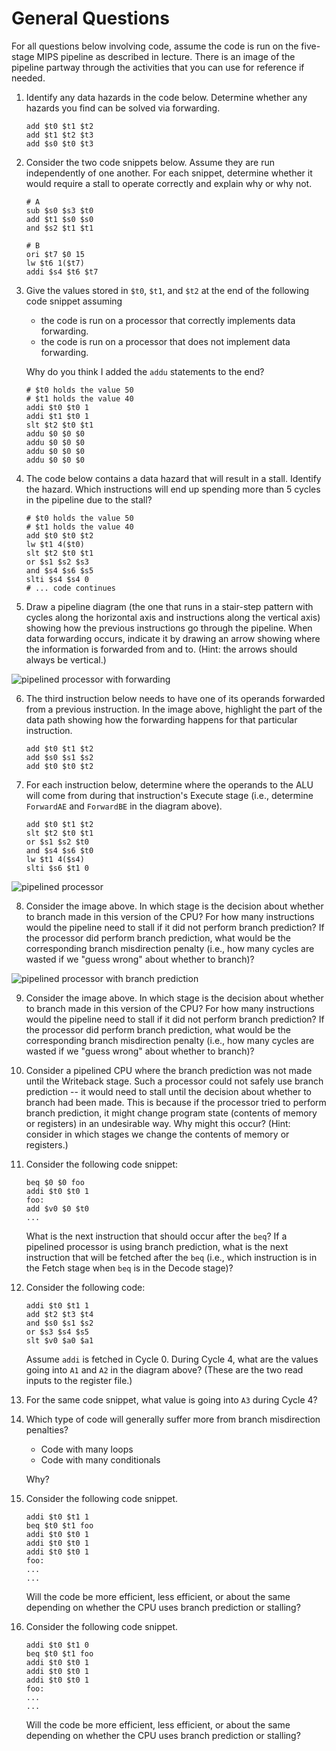 # General Questions

For all questions below involving code,
assume the code is run on the five-stage MIPS pipeline as described in lecture.
There is an image of the pipeline partway through the activities that you can
use for reference if needed.

1. Identify any data hazards in the code below.
   Determine whether any hazards you find can be solved via forwarding.
   ```
   add $t0 $t1 $t2
   add $t1 $t2 $t3
   add $s0 $t0 $t3
   ```

2. Consider the two code snippets below.
   Assume they are run independently of one another.
   For each snippet,
   determine whether it would require a stall to operate correctly and explain
   why or why not.
   ```
   # A
   sub $s0 $s3 $t0
   add $t1 $s0 $s0
   and $s2 $t1 $t1
   ```

   ```
   # B
   ori $t7 $0 15
   lw $t6 1($t7)
   addi $s4 $t6 $t7
   ```

3. Give the values stored in `$t0`, `$t1`, and `$t2` at the end of the
   following code snippet assuming
   * the code is run on a processor that correctly implements data forwarding.
   * the code is run on a processor that does not implement data forwarding.

   Why do you think I added the `addu` statements to the end?
   ```
   # $t0 holds the value 50
   # $t1 holds the value 40
   addi $t0 $t0 1
   addi $t1 $t0 1
   slt $t2 $t0 $t1
   addu $0 $0 $0
   addu $0 $0 $0
   addu $0 $0 $0
   addu $0 $0 $0
   ```

4. The code below contains a data hazard that will result in a stall.
   Identify the hazard.
   Which instructions will end up spending more than 5 cycles in the pipeline
   due to the stall?
   ```
   # $t0 holds the value 50
   # $t1 holds the value 40
   add $t0 $t0 $t2
   lw $t1 4($t0)
   slt $t2 $t0 $t1
   or $s1 $s2 $s3
   and $s4 $s6 $s5
   slti $s4 $s4 0
   # ... code continues
   ```

5. Draw a pipeline diagram
   (the one that runs in a stair-step pattern with cycles along the horizontal
   axis and instructions along the vertical axis)
   showing how the previous instructions go through the pipeline.
   When data forwarding occurs,
   indicate it by drawing an arrow showing where the information is forwarded
   from and to.
   (Hint: the arrows should always be vertical.)

![pipelined processor with forwarding](images/pipelined-processor-forwarding.png)

6. The third instruction below needs to have one of its operands forwarded
   from a previous instruction.
   In the image above,
   highlight the part of the data path showing how the forwarding happens for
   that particular instruction.
   ```
   add $t0 $t1 $t2
   add $s0 $s1 $s2
   add $t0 $t0 $t2
   ```

7. For each instruction below,
   determine where the operands to the ALU will come from during that
   instruction's Execute stage
   (i.e., determine `ForwardAE` and `ForwardBE` in the diagram above).
   ```
   add $t0 $t1 $t2
   slt $t2 $t0 $t1
   or $s1 $s2 $t0
   and $s4 $s6 $t0
   lw $t1 4($s4)
   slti $s6 $t1 0
   ```

![pipelined processor](images/pipelined-processor.png)

8. Consider the image above.
   In which stage is the decision about whether to branch made in this version
   of the CPU?
   For how many instructions would the pipeline need to stall if it did not
   perform branch prediction?
   If the processor did perform branch prediction,
   what would be the corresponding branch misdirection penalty
   (i.e., how many cycles are wasted if we "guess wrong" about whether to
   branch)?

![pipelined processor with branch prediction](images/pipelined-processor-final.png)

9. Consider the image above.
   In which stage is the decision about whether to branch made in this version
   of the CPU?
   For how many instructions would the pipeline need to stall if it did not
   perform branch prediction?
   If the processor did perform branch prediction,
   what would be the corresponding branch misdirection penalty
   (i.e., how many cycles are wasted if we "guess wrong" about whether to
   branch)?

10. Consider a pipelined CPU where the branch prediction was not made until the
    Writeback stage.
    Such a processor could not safely use branch prediction --
    it would need to stall until the decision about whether to branch had been
    made.
    This is because if the processor tried to perform branch prediction,
    it might change program state
    (contents of memory or registers)
    in an undesirable way.
    Why might this occur?
    (Hint: consider in which stages we change the contents of memory or
    registers.)

11. Consider the following code snippet:
    ```
    beq $0 $0 foo
    addi $t0 $t0 1
    foo:
    add $v0 $0 $t0
    ...
    ```
    What is the next instruction that should occur after the `beq`?
    If a pipelined processor is using branch prediction,
    what is the next instruction that will be fetched after the `beq`
    (i.e., which instruction is in the Fetch stage when `beq` is in the Decode
    stage)?

12. Consider the following code:
    ```
    addi $t0 $t1 1
    add $t2 $t3 $t4
    and $s0 $s1 $s2
    or $s3 $s4 $s5
    slt $v0 $a0 $a1
    ```
    Assume `addi` is fetched in Cycle 0.
    During Cycle 4,
    what are the values going into `A1` and `A2` in the diagram above?
    (These are the two read inputs to the register file.)

13. For the same code snippet,
    what value is going into `A3` during Cycle 4?

14. Which type of code will generally suffer more from branch misdirection
    penalties?
    * Code with many loops
    * Code with many conditionals

    Why?

15. Consider the following code snippet.
    ```
    addi $t0 $t1 1
    beq $t0 $t1 foo
    addi $t0 $t0 1
    addi $t0 $t0 1
    addi $t0 $t0 1
    foo:
    ...
    ...
    ```

    Will the code be more efficient, less efficient,
    or about the same depending on whether the CPU uses branch prediction or
    stalling?

16. Consider the following code snippet.
    ```
    addi $t0 $t1 0
    beq $t0 $t1 foo
    addi $t0 $t0 1
    addi $t0 $t0 1
    addi $t0 $t0 1
    foo:
    ...
    ...
    ```

    Will the code be more efficient, less efficient,
    or about the same depending on whether the CPU uses branch prediction or
    stalling?
